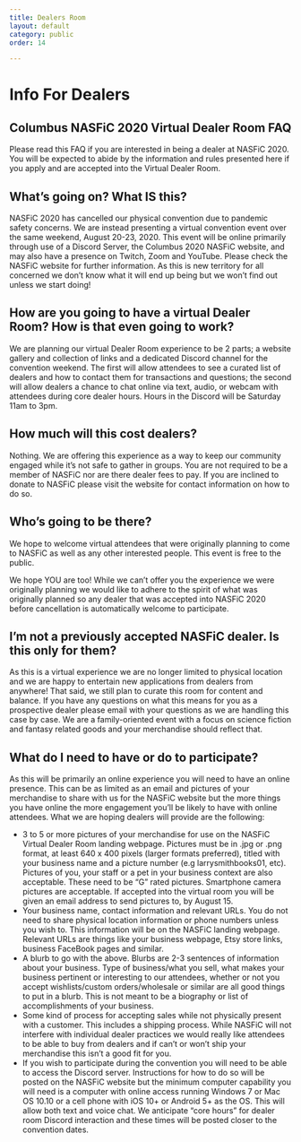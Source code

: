```yaml
---
title: Dealers Room
layout: default
category: public
order: 14

---
```

# Info For Dealers

## Columbus NASFiC 2020 Virtual Dealer Room FAQ

Please read this FAQ if you are interested in being a dealer at NASFiC 2020. You will be expected to abide by the information and rules presented here if you apply and are accepted into the Virtual Dealer Room.

## What’s going on? What IS this?

NASFiC 2020 has cancelled our physical convention due to pandemic safety concerns. We are instead presenting a virtual convention event over the same weekend, August 20-23, 2020. This event will be online primarily through use of a Discord Server, the Columbus 2020 NASFiC website, and may also have a presence on Twitch, Zoom and YouTube. Please check the NASFiC website for further information. As this is new territory for all concerned we don’t know what it will end up being but we won’t find out unless we start doing!

## How are you going to have a virtual Dealer Room? How is that even going to work?

We are planning our virtual Dealer Room experience to be 2 parts; a website gallery and collection of links and a dedicated Discord channel for the convention weekend. The first will allow attendees to see a curated list of dealers and how to contact them for transactions and questions; the second will allow dealers a chance to chat online via text, audio, or webcam with attendees during core dealer hours. Hours in the Discord will be Saturday 11am to 3pm.

## How much will this cost dealers?

Nothing. We are offering this experience as a way to keep our community engaged while it’s not safe to gather in groups. You are not required to be a member of NASFiC nor are there dealer fees to pay. If you are inclined to donate to NASFiC please visit the website for contact information on how to do so.

## Who’s going to be there?

We hope to welcome virtual attendees that were originally planning to come to NASFiC as well as any other interested people. This event is free to the public.

We hope YOU are too! While we can’t offer you the experience we were originally planning we would like to adhere to the spirit of what was originally planned so any dealer that was accepted into NASFiC 2020 before cancellation is automatically welcome to participate.

## I’m not a previously accepted NASFiC dealer. Is this only for them?

As this is a virtual experience we are no longer limited to physical location and we are happy to entertain new applications from dealers from anywhere! That said, we still plan to curate this room for content and balance. If you have any questions on what this means for you as a prospective dealer please email with your questions as we are handling this case by case. We are a family-oriented event with a focus on science fiction and fantasy related goods and your merchandise should reflect that.

## What do I need to have or do to participate?

As this will be primarily an online experience you will need to have an online presence. This can be as limited as an email and pictures of your merchandise to share with us for the NASFiC website but the more things you have online the more engagement you’ll be likely to have with online attendees. What we are hoping dealers will provide are the following:

* 3 to 5 or more pictures of your merchandise for use on the NASFiC Virtual Dealer Room landing webpage. Pictures must be in .jpg or .png format, at least 640 x 400 pixels (larger formats preferred), titled with your business name and a picture number (e.g larrysmithbooks01, etc). Pictures of you, your staff or a pet in your business context are also acceptable. These need to be “G” rated pictures. Smartphone camera pictures are acceptable. If accepted into the virtual room you will be given an email address to send pictures to, by August 15.
* Your business name, contact information and relevant URLs. You do not need to share physical location information or phone numbers unless you wish to. This information will be on the NASFiC landing webpage. Relevant URLs are things like your business webpage, Etsy store links, business FaceBook pages and similar.
* A blurb to go with the above. Blurbs are 2-3 sentences of information about your business. Type of business/what you sell, what makes your business pertinent or interesting to our attendees, whether or not you accept wishlists/custom orders/wholesale or similar are all good things to put in a blurb. This is not meant to be a biography or list of accomplishments of your business.
* Some kind of process for accepting sales while not physically present with a customer. This includes a shipping process. While NASFiC will not interfere with individual dealer practices we would really like attendees to be able to buy from dealers and if can’t or won’t ship your merchandise this isn’t a good fit for you.
* If you wish to participate during the convention you will need to be able to access the Discord server. Instructions for how to do so will be posted on the NASFiC website but the minimum computer capability you will need is a computer with online access running Windows 7 or Mac OS 10.10 or a cell phone with iOS 10+ or Android 5+ as the OS. This will allow both text and voice chat. We anticipate “core hours” for dealer room Discord interaction and these times will be posted closer to the convention dates.